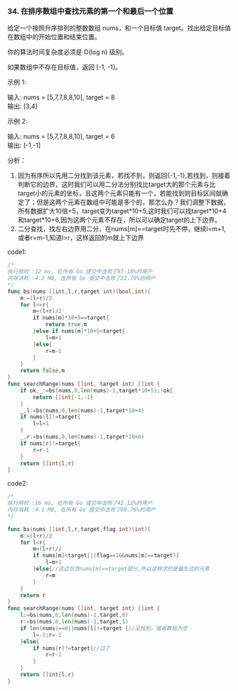 
### 34. 在排序数组中查找元素的第一个和最后一个位置


给定一个按照升序排列的整数数组 nums，和一个目标值 target。找出给定目标值在数组中的开始位置和结束位置。

你的算法时间复杂度必须是 O(log n) 级别。

如果数组中不存在目标值，返回 [-1, -1]。

示例 1:

输入: nums = [5,7,7,8,8,10], target = 8   
输出: [3,4]  

示例 2:  

输入: nums = [5,7,7,8,8,10], target = 6   
输出: [-1,-1]   


分析：
1. 因为有序所以先用二分找到该元素，若找不到，则返回{-1,-1},若找到，则接着判断它的边界，这时我们可以用二分法分别找比target大的那个元素与比target小的元素的坐标，且这两个元素只能有一个，若能找到则目标区间就确定了；但是这两个元素在数组中可能是多个的，那怎么办？我们调整下数据，所有数据扩大10倍+5，target变为target\*10+5,这时我们可以找target\*10+4和target\*10+6,因为这两个元素不存在，所以可以确定target的上下边界。
2. 二分查找，找左右边界用二分，在nums[m]==target时先不停，继续l=m+1,或者r=m-1,知道l>r，这样返回的m就上下边界

code1:
```go
/*
执行用时 :12 ms, 在所有 Go 提交中击败了87.18%的用户
内存消耗 :4.2 MB, 在所有 Go 提交中击败了22.79%的用户
*/
func bs(nums []int,l,r,target int)(bool,int){
	m:=(l+r)/2
	for l<=r{
		m=(l+r)/2
		if nums[m]*10+5==target{
			return true,m
		}else if nums[m]*10+5<target{
			l=m+1
		}else{
			r=m-1
		}
	}
	return false,m
}
func searchRange(nums []int, target int) []int {
	if ok,_:=bs(nums,0,len(nums)-1,target*10+5);!ok{
		return []int{-1,-1}
	}
	_,l:=bs(nums,0,len(nums)-1,target*10+4)
	if nums[l]!=target{
		l=l+1
	}
	_,r:=bs(nums,0,len(nums)-1,target*10+6)
	if nums[r]!=target{
		r=r-1
	}
	return []int{l,r}
}
```
code2:
```go
/*
执行用时 :16 ms, 在所有 Go 提交中击败了42.12%的用户
内存消耗 :4.1 MB, 在所有 Go 提交中击败了60.76%的用户
*/

func bs(nums []int,l,r,target,flag int)(int){
	m:=(l+r)/2
	for l<r{
		m=(l+r)/2
		if nums[m]<target||(flag==1&&nums[m]==target){
			l=m+1
		}else{//这边包含nums[m]==target部分,所以这样求的是最左边的元素
			r=m
		}
	}
	return r
}
func searchRange(nums []int, target int) []int {
	l:=bs(nums,0,len(nums)-1,target,0)
	r:=bs(nums,0,len(nums)-1,target,1)
	if len(nums)==0||nums[l]!=target {//没找到，或者数组为空
		l=-1;r=-1
	}else{
		if nums[r]!=target{//过了
			r=r-1
		}
	}
	return []int{l,r}
}
```